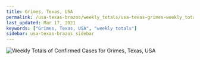 ```yaml
---
title: Grimes, Texas, USA
permalink: /usa-texas-brazos/weekly_totals/usa-texas-grimes-weekly_totals.html
last_updated: Mar 17, 2021
keywords: ["Grimes, Texas, USA", "weekly totals"]
sidebar: usa-texas-brazos_sidebar
---
```


![Weekly Totals of Confirmed Cases for Grimes, Texas, USA](/covid_tracker/images/graphs/usa-texas-grimes-weekly_totals_graph.png)
